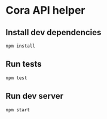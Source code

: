 # Cora API helper

## Install dev dependencies

`npm install`

## Run tests

`npm test`

## Run dev server

`npm start`
